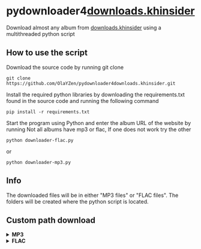 # pydownloader4[downloads.khinsider](https://downloads.khinsider.com/)
Download almost any album from [downloads.khinsider](https://downloads.khinsider.com/) using a multithreaded python script

## How to use the script

Download the source code by running git clone
```
git clone https://github.com/OlaYZen/pydownloader4downloads.khinsider.git
```

Install the required python libraries by downloading the requirements.txt found in the source code and running the following command
```
pip install -r requirements.txt
```
Start the program using Python and enter the album URL of the website by running
Not all albums have mp3 or flac, If one does not work try the other

```
python downloader-flac.py
```
or 
```
python downloader-mp3.py
```

## Info
The downloaded files will be in either "MP3 files" or "FLAC files". The folders will be created where the python script is located.


## Custom path download

<details>
 <summary><b>MP3</b></summary>

### Windows
Replace "album_directory = os.path.join('MP3 files', sanitized_album_name)" with
```
base_directory = 'C:\\your\\custom\\path'
album_directory = os.path.join(base_directory, 'MP3 files', sanitized_album_name)
```
### Linux
Replace "album_directory = os.path.join('MP3 files', sanitized_album_name)" with
```
base_directory = '/your/custom/path'
album_directory = os.path.join(base_directory, 'MP3 files', sanitized_album_name)
```
</details>
<details>
 <summary><b>FLAC</b></summary>

### Windows
Replace "album_directory = os.path.join('FLAC files', sanitized_album_name)" with
```
base_directory = 'C:\\your\\custom\\path'
album_directory = os.path.join(base_directory, 'FLAC files', sanitized_album_name)
```
### Linux
Replace "album_directory = os.path.join('FLAC files', sanitized_album_name)" with
```
base_directory = '/your/custom/path'
album_directory = os.path.join(base_directory, 'FLAC files', sanitized_album_name)
```
</details>







